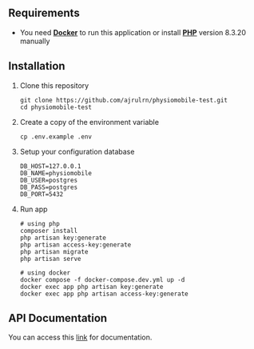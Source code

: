## Requirements
- You need **[Docker](https://www.docker.com/)** to run this application or install **[PHP](https://php.net)** version 8.3.20 manually

## Installation
1.  Clone this repository
	```
	git clone https://github.com/ajrulrn/physiomobile-test.git
	cd physiomobile-test
    ```
2.  Create a copy of the environment variable
	```
	cp .env.example .env
	```
3.	Setup your configuration database
	```
	DB_HOST=127.0.0.1
	DB_NAME=physiomobile
	DB_USER=postgres
	DB_PASS=postgres
	DB_PORT=5432
	```
4.  Run app
	```
    # using php
    composer install
	php artisan key:generate
	php artisan access-key:generate
	php artisan migrate
    php artisan serve
    
    # using docker
	docker compose -f docker-compose.dev.yml up -d
	docker exec app php artisan key:generate
	docker exec app php artisan access-key:generate
	```

## API Documentation
You can access this [link](https://documenter.getpostman.com/view/17651746/2sB2jAcUJ7) for documentation.
